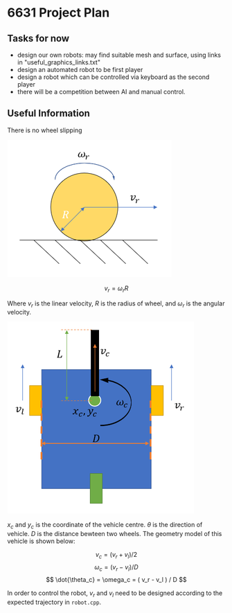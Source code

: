# 6631 Project Plan

## Tasks for now
- design our own robots: may find suitable mesh and surface, using links in "useful_graphics_links.txt"
- design an automated robot to be first player
- design a robot which can be controlled via keyboard as the second player
- there will be a competition between AI and manual control.

## Useful Information

There is no wheel slipping

![](./Figures/wheel_model.png)

$$ v_r = \omega_r R $$

Where $v_r$ is the linear velocity, $R$ is the radius of wheel, and $\omega_r$ is the angular velocity.

![](./Figures/vehicle_model.png)

$x_c$ and $y_c$ is the coordinate of the vehicle centre. $\theta$ is the direction of vehicle. $D$ is the distance bewteen two wheels. The geometry model of this vehicle is shown below:

$$ v_c = (v_r+v_l)/2 $$
$$ \omega_c = ( v_r - v_l ) / D $$
$$ \dot{\theta_c} = \omega_c = ( v_r - v_l ) / D $$

In order to control the robot, $v_r$ and $v_l$ need to be designed according to the expected trajectory in `robot.cpp`.